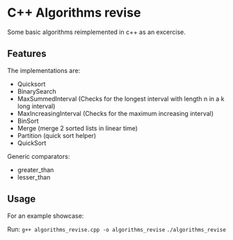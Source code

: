 # C++ Algorithms revise

Some basic algorithms reimplemented in c++ as an excercise.

## Features

The implementations are:
- Quicksort
- BinarySearch
- MaxSummedInterval (Checks for the longest interval with length n in a k long interval)
- MaxIncreasingInterval (Checks for the maximum increasing interval)
- BinSort
- Merge (merge 2 sorted lists in linear time)
- Partition (quick sort helper)
- QuickSort

Generic comparators:
- greater_than
- lesser_than

## Usage

For an example showcase:

Run:
`g++ algorithms_revise.cpp -o algorithms_revise`
`./algorithms_revise`